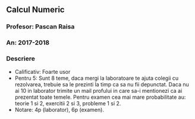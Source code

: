 ## Calcul Numeric
### Profesor: Pascan Raisa
### An: 2017-2018
### Descriere
* Calificativ: Foarte usor
* Pentru 5: Sunt 8 teme, daca mergi la laboratoare te ajuta colegii cu rezolvarea, trebuie sa le prezinti la timp ca sa nu fii depunctat. Daca nu ai 10 in laborator trimite un mail profului in care sa-i mentionezi ca ai prezentat toate temele. Pentru examen cea mai mare probabilitate au: teorie 1 si 2, exercitii 2 si 3, probleme 1 si 2. 
* Notare: 4p (laborator), 6p (examen). 